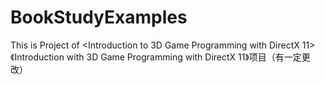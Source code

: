 # BookStudyExamples
This is Project of &lt;Introduction to 3D Game Programming with DirectX 11>
 
《Introduction with 3D Game Programming with DirectX 11》项目（有一定更改） 
 
